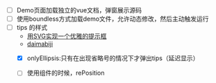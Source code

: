 - [ ] Demo页面加载独立的vue文档，弹窗展示源码
- [ ] 使用boundless方式加载demo文件，允许动态修改，然后主动触发运行
- [ ] tips 的样式
    - [用SVG实现一个优雅的提示框](https://zhuanlan.zhihu.com/p/143876210)
    - [daimabiji](http://demo.daimabiji.com/1553/)
    - [x] onlyEllipsis:只有在出现省略号的情况下才弹出tips（延迟显示）
    - [ ] 使用组件的时候，rePosition

